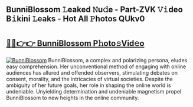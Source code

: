 ## BunniBlossom 𝙻eaked 𝙽u𝚍e - Part-ZVK 𝚅𝚒deo B𝚒kini 𝙻eaks - Hot All 𝙿hotos QUkv0

# <h2><a href="http://ld5nb3n.urlbe.top/?page=BunniBlossom">🔗🔗👉👉 BunniBlossom P𝚑oto𝚜Vid𝚎o</a></h2>

[![BunniBlossom](https://i.imgur.com/eBuTRDB.gif)](http://ld5nb3n.urlbe.top/?page=BunniBlossom)
BunniBlossom, a complex and polarizing persona, eludes easy comprehension. Her unconventional method of engaging with online audiences has allured and offended observers, stimulating debates on consent, morality, and the intricacies of virtual societies. Despite the ambiguity of her future goals, her role in shaping the online world is undeniable. Unyielding determination and undeniable magnetism propel BunniBlossom to new heights in the online community.
